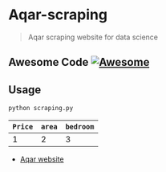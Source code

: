 # Aqar-scraping
> Aqar scraping website for data science 


## Awesome Code [![Awesome](https://cdn.jsdelivr.net/gh/sindresorhus/awesome@d7305f38d29fed78fa85652e3a63e154dd8e8829/media/badge.svg)](https://github.com/sindresorhus/awesome#readme)

## Usage

```bash
python scraping.py
```

`Price` | `area` | `bedroom`
--- | --- | ---
1 | 2 | 3
- [Aqar website](https://sa.aqar.fm)
